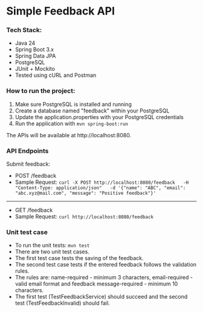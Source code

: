# Simple Feedback API
### Tech Stack:
- Java 24
- Spring Boot 3.x
- Spring Data JPA
- PostgreSQL
- JUnit + Mockito
- Tested using cURL and Postman

### How to run the project:
1. Make sure PostgreSQL is installed and running
2. Create a database named "feedback" within your PostgreSQL
3. Update the application.properties with your PostgreSQL credentials
4. Run the application with `mvn spring-boot:run`

The APIs will be available at http://localhost:8080.

### API Endpoints

Submit feedback:


- POST /feedback
- Sample Request: `curl -X POST http://localhost:8080/feedback   -H "Content-Type: application/json"   -d '{"name": "ABC", "email": "abc.xyz@mail.com", "message": "Positive feedback"}'`
---
- GET /feedback
- Sample Request: `curl http://localhost:8080/feedback`
 


### Unit test case

- To run the unit tests: `mvn test`
- There are two unit test cases. 
- The first test case tests the saving of the feedback.
- The second test case tests if the entered feedback follows the validation rules. 
- The rules are: name-required - minimum 3 characters, email-required - valid email format and feedback message-required - minimum 10 characters.
- The first test (TestFeedbackService) should succeed and the second test (TestFeedbackInvalid) should fail.